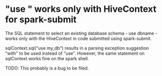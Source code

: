 # "use <dbname>" works only with HiveContext for spark-submit

The SQL statement to select an existing database schema - use dbname - works only with the HiveContext in code submitted using spark-submit. 

sqlContext.sql("use my_db") results in a parsing exception suggestion "with" to be used instead of "use". However, the same statement on sqlContext works fine on the spark shell. 

TODO: This probably is a bug to be filed. 

 
